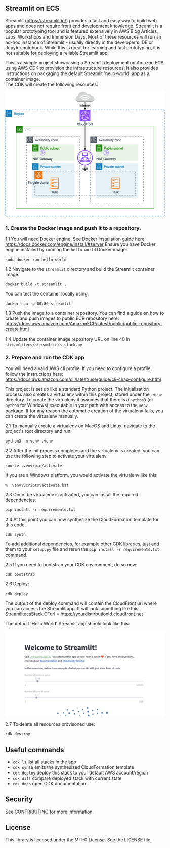 
## Streamlit on ECS 

Streamlit (https://streamlit.io/) provides a fast and easy way to build web apps and does not require front end development knowledge. Streamlit is a popular prototyping tool and is featured extensively in AWS Blog Articles, Labs, Workshops and Immersion Days. Most of these resources will run an ad-hoc instance of Streamlit - usually directly in the developer's IDE or Jupyter notebook. While this is great for learning and fast prototyping, it is not suitable for deploying a reliable Streamlit app.

This is a simple project showcasing a Streamlit deployment on Amazon ECS using AWS CDK to provision the infrastructure resources. 
It also provides instructions on packaging the default Streamlit 'hello-world' app as a container image.  
The CDK will create the following resources:

![Architecture](streamlitecs.png)

### 1. Create the Docker image and push it to a repository.

1.1 You will need Docker engine. See Docker installation guide here: https://docs.docker.com/engine/install/#server
Ensure you have Docker engine installed by running the `hello-world` Docker image:

```
sudo docker run hello-world
```

1.2 Navigate to the `streamlit` directory and build the Streamlit container image:

```
docker build -t streamlit .
```

You can test the container locally using:

```
docker run -p 80:80 streamlit
```

1.3 Push the image to a container repository. You can find a guide on how to create and push images to public ECR repository here:
https://docs.aws.amazon.com/AmazonECR/latest/public/public-repository-create.html

1.4 Update the container image repository URL on line 40 in `streamlitecs/streamlitecs_stack.py` 

### 2. Prepare and run the CDK app

You will need a valid AWS cli profile. If you need to configure a profile, follow the instructions here:
https://docs.aws.amazon.com/cli/latest/userguide/cli-chap-configure.html

This project is set up like a standard Python project.  The initialization
process also creates a virtualenv within this project, stored under the `.venv`
directory.  To create the virtualenv it assumes that there is a `python3`
(or `python` for Windows) executable in your path with access to the `venv`
package. If for any reason the automatic creation of the virtualenv fails,
you can create the virtualenv manually.

2.1 To manually create a virtualenv on MacOS and Linux, navigate to the project's root directory and run:

```
python3 -m venv .venv
```

2.2 After the init process completes and the virtualenv is created, you can use the following
step to activate your virtualenv.

```
source .venv/bin/activate
```

If you are a Windows platform, you would activate the virtualenv like this:

```
% .venv\Scripts\activate.bat
```

2.3 Once the virtualenv is activated, you can install the required dependencies.

```
pip install -r requirements.txt
```

2.4 At this point you can now synthesize the CloudFormation template for this code.

```
cdk synth
```

To add additional dependencies, for example other CDK libraries, just add
them to your `setup.py` file and rerun the `pip install -r requirements.txt`
command.

2.5 If you need to bootstrap your CDK environment, do so now:

```
cdk bootstrap
```
  
2.6 Deploy: 

```
cdk deploy
```

The output of the deploy command will contain the CloudFront url where you can access the Streamlit app. It will look something like this:
StreamlitecsStack.CFurl = https://yourdistirbutionid.cloudfront.net

The default 'Hello World' Streamlit app should look like this:

![Hello World](hello-world.png)

2.7 To delete all resources provisoned use:

```
cdk destroy
```

## Useful commands

 * `cdk ls`          list all stacks in the app
 * `cdk synth`       emits the synthesized CloudFormation template
 * `cdk deploy`      deploy this stack to your default AWS account/region
 * `cdk diff`        compare deployed stack with current state
 * `cdk docs`        open CDK documentation

## Security

See [CONTRIBUTING](CONTRIBUTING.md#security-issue-notifications) for more information.

## License

This library is licensed under the MIT-0 License. See the LICENSE file.

